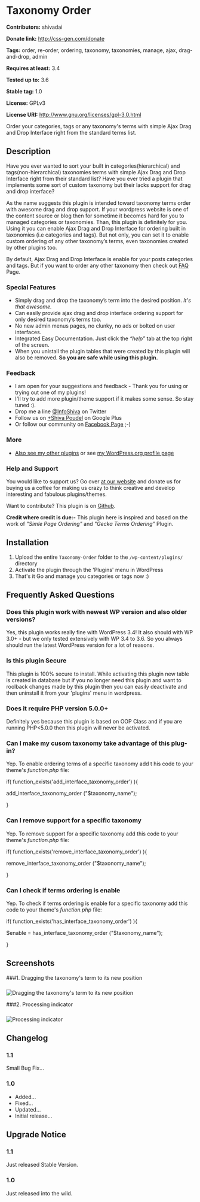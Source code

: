 # Taxonomy Order #
**Contributors:** shivadai
  
**Donate link:** http://css-gen.com/donate
  
**Tags:** order, re-order, ordering, taxonomy, taxonomies, manage, ajax, drag-and-drop, admin
  
**Requires at least:** 3.4
  
**Tested up to:** 3.6
  
**Stable tag:** 1.0
  
**License:** GPLv3
  
**License URI:** http://www.gnu.org/licenses/gpl-3.0.html
  

Order your categories, tags or any taxonomy's terms with simple Ajax Drag and Drop Interface right from the standard terms list.

## Description ##

Have you ever wanted to sort your built in categories(hierarchical) and tags(non-hierarchical) taxonomies terms with simple Ajax Drag and Drop Interface right from their standard list? Have you ever tried a plugin that implements some sort of custom taxonomy but their lacks support for drag and drop interface?

As the name suggests this plugin is intended toward taxonomy terms order with awesome drag and drop support. If your wordpress website is one of the content source or blog then for sometime it becomes hard for you to managed categories or taxonomies. Than, this plugin is definitely for you. Using it you can enable Ajax Drag and Drop Interface for ordering built in taxonomies (i.e categories and tags). But not only, you can set it to enable custom ordering of any other taxonomy’s terms, even taxonomies created by other plugins too.

By default, Ajax Drag and Drop Interface is enable for your posts categories and tags. But if you want to order any other taxonomy then check out [FAQ](http://wordpress.org/plugins/taxonomy-order/faq/) Page.

### Special Features ###
* Simply drag and drop the taxonomy’s term into the desired position. *It's that awesome.*
* Can easily provide ajax drag and drop interface ordering support for only desired taxonomy’s terms too.
* No new admin menus pages, no clunky, no ads or bolted on user interfaces.
* Integrated Easy Documentation. Just click the *“help”* tab at the top right of the screen.
* When you unistall the plugin tables that were created by this plugin will also be removed. **So you are safe while using this plugin.**

### Feedback ###
* I am open for your suggestions and feedback - Thank you for using or trying out one of my plugins!
* I'll try to add more plugin/theme support if it makes some sense. So stay tuned :).
* Drop me a line [@InfoShiva](http://twitter.com/#!/InfoShiva) on Twitter
* Follow us on [+Shiva Poudel](https://plus.google.com/100870524275518259709) on Google Plus
* Or follow our community on [Facebook Page](http://facebook.com/cssgen) ;-)
 
### More ###
* [Also see my other plugins](http://css-gen.com/products/wp-plugins/) or see [my WordPress.org profile page](http://profiles.wordpress.org/users/shivadai/)

### Help and Support ###
You would like to support us? Go over [at our website](http://css-gen.com/donate "Buy us a Coffee") and donate us for buying us a coffee for making us crazy to think creative and develop interesting and fabulous plugins/themes.

Want to contribute? This plugin is on [Github](https://github.com/shivadai/Taxonomy-Order).

**Credit where credit is due:-** This plugin here is inspired and based on the work of *"Simle Page Ordering"* and *"Gecka Terms Ordering"* Plugin.

## Installation ##

1. Upload the entire `Taxonomy-Order` folder to the `/wp-content/plugins/` directory
2. Activate the plugin through the 'Plugins' menu in WordPress
3. That's it Go and manage you categories or tags now :)

## Frequently Asked Questions ##

### Does this plugin work with newest WP version and also older versions? ###
Yes, this plugin works really fine with WordPress 3.4!
It also should with WP 3.0+ - but we only tested extensively with WP 3.4 to 3.6. So you always should run the latest WordPress version for a lot of reasons.

### Is this plugin Secure ###
This plugin is 100% secure to install. While activating this plugin new table is created in database but if you no longer need this plugin and want to roolback changes made by this plugin then you can easily deactivate and then uninstall it from your 'plugins' menu in wordpress.

### Does it require PHP version 5.0.0+ ###
Definitely yes because this plugin is based on OOP Class and if you are running PHP<5.0.0 then this plugin will never be activated.

### Can I make my cusom taxonomy take advantage of this plug-in? ###
Yep. To enable ordering terms of a specific taxonomy add t
his code to your theme's *function.php* file:

if( function_exists('add_interface_taxonomy_order') ){

add_interface_taxonomy_order ("$taxonomy_name");

}

### Can I remove support for a specific taxonomy ###
Yep. To remove support for a specific taxonomy add this code to your theme's *function.php* file:

if( function_exists('remove_interface_taxonomy_order') ){

remove_interface_taxonomy_order ("$taxonomy_name");

}

### Can I check if terms ordering is enable ###
Yep. To check if terms ordering is enable for a specific taxonomy add this code to your theme's *function.php* file:

if( function_exists('has_interface_taxonomy_order') ){

$enable = has_interface_taxonomy_order ("$taxonomy_name");

}
## Screenshots ##

###1. Dragging the taxonomy's term to its new position
###
![Dragging the taxonomy's term to its new position
](http://s.wordpress.org/extend/plugins/taxonomy-order/screenshot-1.png)

###2. Processing indicator
###
![Processing indicator
](http://s.wordpress.org/extend/plugins/taxonomy-order/screenshot-2.png)


## Changelog ##

### 1.1 ###
Small Bug Fix...

### 1.0 ###
* Added...
* Fixed...
* Updated...
* Initial release...

## Upgrade Notice ##

### 1.1 ###
Just released Stable Version.

### 1.0 ###
Just released into the wild.